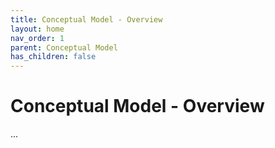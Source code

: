 ```yaml
---
title: Conceptual Model - Overview
layout: home
nav_order: 1
parent: Conceptual Model
has_children: false
---
```


<script
  src="https://cdn.mathjax.org/mathjax/latest/MathJax.js?config=TeX-AMS-MML_HTMLorMML"
  type="text/javascript">
</script>

# Conceptual Model - **Overview**

...
